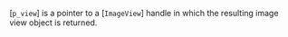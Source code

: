 [`p_view`] is a pointer to a [`ImageView`] handle in which the
resulting image view object is returned.
